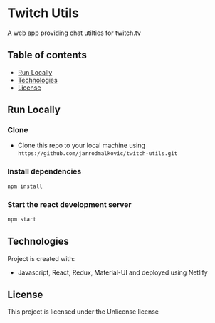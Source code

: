 # Twitch Utils

A web app providing chat utilties for twitch.tv

## Table of contents

- [Run Locally](#run-locally)
- [Technologies](#technologies)
- [License](#license)

## Run Locally

### Clone

- Clone this repo to your local machine using `https://github.com/jarrodmalkovic/twitch-utils.git`

### Install dependencies

```bash
npm install
```

### Start the react development server

```bash
npm start
```

## Technologies

Project is created with:

- Javascript, React, Redux, Material-UI and deployed using Netlify

## License

This project is licensed under the Unlicense license
